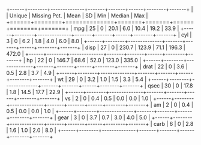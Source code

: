 
+------+--------+--------------+-------+-------+------+--------+-------+
|      | Unique | Missing Pct. | Mean  | SD    | Min  | Median | Max   |
+======+========+==============+=======+=======+======+========+=======+
| mpg  | 25     | 0            | 20.1  | 6.0   | 10.4 | 19.2   | 33.9  |
+------+--------+--------------+-------+-------+------+--------+-------+
| cyl  | 3      | 0            | 6.2   | 1.8   | 4.0  | 6.0    | 8.0   |
+------+--------+--------------+-------+-------+------+--------+-------+
| disp | 27     | 0            | 230.7 | 123.9 | 71.1 | 196.3  | 472.0 |
+------+--------+--------------+-------+-------+------+--------+-------+
| hp   | 22     | 0            | 146.7 | 68.6  | 52.0 | 123.0  | 335.0 |
+------+--------+--------------+-------+-------+------+--------+-------+
| drat | 22     | 0            | 3.6   | 0.5   | 2.8  | 3.7    | 4.9   |
+------+--------+--------------+-------+-------+------+--------+-------+
| wt   | 29     | 0            | 3.2   | 1.0   | 1.5  | 3.3    | 5.4   |
+------+--------+--------------+-------+-------+------+--------+-------+
| qsec | 30     | 0            | 17.8  | 1.8   | 14.5 | 17.7   | 22.9  |
+------+--------+--------------+-------+-------+------+--------+-------+
| vs   | 2      | 0            | 0.4   | 0.5   | 0.0  | 0.0    | 1.0   |
+------+--------+--------------+-------+-------+------+--------+-------+
| am   | 2      | 0            | 0.4   | 0.5   | 0.0  | 0.0    | 1.0   |
+------+--------+--------------+-------+-------+------+--------+-------+
| gear | 3      | 0            | 3.7   | 0.7   | 3.0  | 4.0    | 5.0   |
+------+--------+--------------+-------+-------+------+--------+-------+
| carb | 6      | 0            | 2.8   | 1.6   | 1.0  | 2.0    | 8.0   |
+------+--------+--------------+-------+-------+------+--------+-------+
